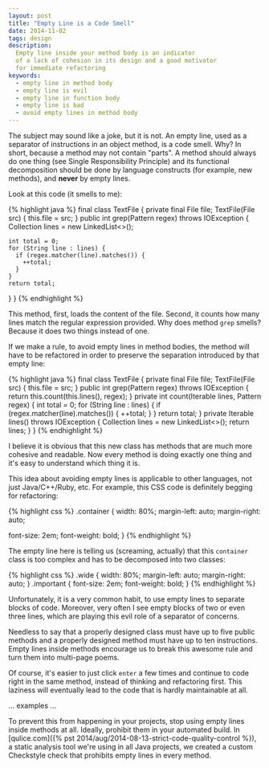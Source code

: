 ```yaml
---
layout: post
title: "Empty Line is a Code Smell"
date: 2014-11-02
tags: design
description:
  Empty line inside your method body is an indicator
  of a lack of cohesion in its design and a good motivator
  for immediate refactoring
keywords:
  - empty line in method body
  - empty line is evil
  - empty line in function body
  - empty line is bad
  - avoid empty lines in method body
---
```


The subject may sound like a joke, but it is not. An empty line,
used as a separator of instructions in an object method, is a code smell.
Why? In short, because a method may not contain "parts". A method
should always do one thing (see Single Responsibility Principle) and its
functional decomposition should be done by language constructs
(for example, new methods), and **never** by empty lines.

<!--more-->

Look at this code (it smells to me):

{% highlight java %}
final class TextFile {
  private final File file;
  TextFile(File src) {
    this.file = src;
  }
  public int grep(Pattern regex) throws IOException {
    Collection<String> lines = new LinkedList<>();

    int total = 0;
    for (String line : lines) {
      if (regex.matcher(line).matches()) {
        ++total;
      }
    }
    return total;
  }
}
{% endhighlight %}

This method, first, loads the content of the file. Second, it
counts how many lines match the regular expression provided. Why does
method `grep` smells? Because it does two things instead of one.

If we make a rule, to avoid empty lines in method bodies, the method
will have to be refactored in order to preserve the separation
introduced by that empty line:

{% highlight java %}
final class TextFile {
  private final File file;
  TextFile(File src) {
    this.file = src;
  }
  public int grep(Pattern regex) throws IOException {
    return this.count(this.lines(), regex);
  }
  private int count(Iterable<String> lines, Pattern regex) {
    int total = 0;
    for (String line : lines) {
      if (regex.matcher(line).matches()) {
        ++total;
      }
    }
    return total;
  }
  private Iterable<String> lines() throws IOException {
    Collection<String> lines = new LinkedList<>();
    return lines;
  }
}
{% endhighlight %}

I believe it is obvious that this new class has methods that are
much more cohesive and readable. Now every method is doing exactly
one thing and it's easy to understand which thing it is.

This idea about avoiding empty lines is applicable to other languages,
not just Java/C++/Ruby, etc. For example, this CSS code is
definitely begging for refactoring:

{% highlight css %}
.container {
  width: 80%;
  margin-left: auto;
  margin-right: auto;

  font-size: 2em;
  font-weight: bold;
}
{% endhighlight %}

The empty line here is telling us (screaming, actually) that this `container`
class is too complex and has to be decomposed into two classes:

{% highlight css %}
.wide {
  width: 80%;
  margin-left: auto;
  margin-right: auto;
}
.important {
  font-size: 2em;
  font-weight: bold;
}
{% endhighlight %}

Unfortunately, it is a very common habit, to use empty lines to
separate blocks of code. Moreover, very often I see empty blocks of
two or even three lines, which are playing this evil role of a
separator of concerns.

Needless to say that a properly designed class must have up to five public
methods and a properly designed method must have up to ten instructions.
Empty lines inside methods encourage us to break this awesome rule and
turn them into multi-page poems.

Of course, it's easier to just click `enter` a few times and continue to
code right in the same method, instead of thinking and refactoring first.
This laziness will eventually lead to the code that is hardly maintainable
at all.

... examples ...

To prevent this from happening in your projects, stop using empty
lines inside methods at all. Ideally, prohibit them in your automated build.
In [qulice.com]({% pst 2014/aug/2014-08-13-strict-code-quality-control %}),
a static analysis tool we're using in all Java projects,
we created a custom Checkstyle check that prohibits empty lines in every
method.

